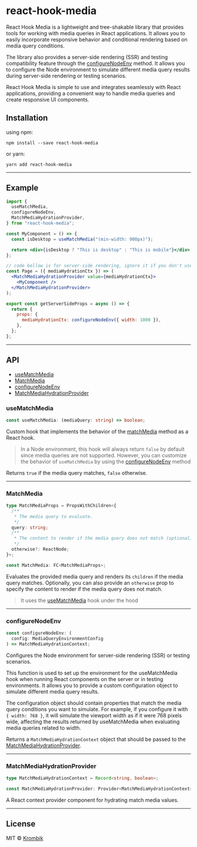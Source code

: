# react-hook-media

React Hook Media is a lightweight and tree-shakable library that provides tools for working with media queries in React applications. It allows you to easily incorporate responsive behavior and conditional rendering based on media query conditions.

The library also provides a server-side rendering (SSR) and testing compatibility feature through the [configureNodeEnv](#configurenodeenv) method. It allows you to configure the Node environment to simulate different media query results during server-side rendering or testing scenarios.

React Hook Media is simple to use and integrates seamlessly with React applications, providing a convenient way to handle media queries and create responsive UI components.

## Installation

using npm:

```
npm install --save react-hook-media
```

or yarn:

```
yarn add react-hook-media
```

---

## Example

```jsx
import {
  useMatchMedia,
  configureNodeEnv,
  MatchMediaHydrationProvider,
} from "react-hook-media";

const MyComponent = () => {
  const isDesktop = useMatchMedia("(min-width: 900px)");

  return <div>{isDesktop ? "This is desktop" : "This is mobile"}</div>;
};

// code bellow is for server-side rendering, ignore it if you don't use it
const Page = ({ mediaHydrationCtx }) => (
  <MatchMediaHydrationProvider value={mediaHydrationCtx}>
    <MyComponent />
  </MatchMediaHydrationProvider>
);

export const getServerSideProps = async () => {
  return {
    props: {
      mediaHydrationCtx: configureNodeEnv({ width: 1000 }),
    },
  };
};
```

---

## API

- [useMatchMedia](#usematchmedia)
- [MatchMedia](#matchmedia)
- [configureNodeEnv](#configurenodeenv)
- [MatchMediaHydrationProvider](#matchmediahydrationprovider)

### useMatchMedia

```ts
const useMatchMedia: (mediaQuery: string) => boolean;
```

Custom hook that implements the behavior of the [matchMedia](https://developer.mozilla.org/en-US/docs/Web/API/Window/matchMedia) method as a React hook.

> In a Node environment, this hook will always return `false` by default since media queries are not supported. However, you can customize the behavior of `useMatchMedia` by using the [configureNodeEnv](#configurenodeenv) method

Returns `true` if the media query matches, `false` otherwise.

---

### MatchMedia

```ts
type MatchMediaProps = PropsWithChildren<{
  /**
   * The media query to evaluate.
   */
  query: string;
  /**
   * The content to render if the media query does not match (optional).
   */
  otherwise?: ReactNode;
}>;

const MatchMedia: FC<MatchMediaProps>;
```

Evaluates the provided media query and renders its `children` if the media query matches. Optionally, you can also provide an `otherwise` prop to specify the content to render if the media query does not match.

> It uses the [useMatchMedia](#usematchmedia) hook under the hood

---

### configureNodeEnv

```ts
const configureNodeEnv: (
  config: MediaQueryEnvironmentConfig
) => MatchMediaHydrationContext;
```

Configures the Node environment for server-side rendering (SSR) or testing scenarios.

This function is used to set up the environment for the useMatchMedia hook when running React components on the server or in testing environments. It allows you to provide a custom configuration object to simulate different media query results.

The configuration object should contain properties that match the media query conditions you want to simulate. For example, if you configure it with `{ width: 768 }`, it will simulate the viewport width as if it were 768 pixels wide, affecting the results returned by useMatchMedia when evaluating media queries related to width.

Returns a `MatchMediaHydrationContext` object that should be passed to the [MatchMediaHydrationProvider](#matchmediahydrationprovider).

---

### MatchMediaHydrationProvider

```ts
type MatchMediaHydrationContext = Record<string, boolean>;

const MatchMediaHydrationProvider: Provider<MatchMediaHydrationContext>;
```

A React context provider component for hydrating match media values.

---

## License

MIT © [Krombik](https://github.com/Krombik)
